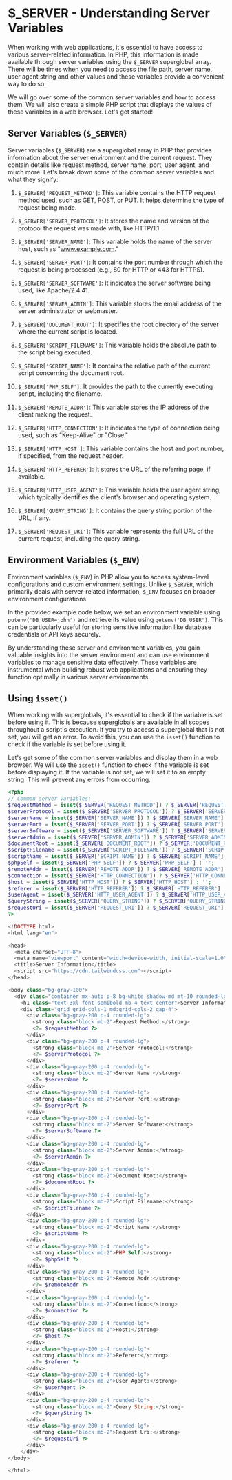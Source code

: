 # $\_SERVER - Understanding Server Variables

When working with web applications, it's essential to have access to various server-related information. In PHP, this information is made available through server variables using the `$_SERVER` superglobal array. There will be times when you need to access the file path, server name, user agent string and other values and these variables provide a convenient way to do so.

We will go over some of the common server variables and how to access them. We will also create a simple PHP script that displays the values of these variables in a web browser. Let's get started!

## Server Variables (`$_SERVER`)

Server variables (`$_SERVER`) are a superglobal array in PHP that provides information about the server environment and the current request. They contain details like request method, server name, port, user agent, and much more. Let's break down some of the common server variables and what they signify:

1. `$_SERVER['REQUEST_METHOD']`: This variable contains the HTTP request method used, such as GET, POST, or PUT. It helps determine the type of request being made.

2. `$_SERVER['SERVER_PROTOCOL']`: It stores the name and version of the protocol the request was made with, like HTTP/1.1.

3. `$_SERVER['SERVER_NAME']`: This variable holds the name of the server host, such as "www.example.com."

4. `$_SERVER['SERVER_PORT']`: It contains the port number through which the request is being processed (e.g., 80 for HTTP or 443 for HTTPS).

5. `$_SERVER['SERVER_SOFTWARE']`: It indicates the server software being used, like Apache/2.4.41.

6. `$_SERVER['SERVER_ADMIN']`: This variable stores the email address of the server administrator or webmaster.

7. `$_SERVER['DOCUMENT_ROOT']`: It specifies the root directory of the server where the current script is located.

8. `$_SERVER['SCRIPT_FILENAME']`: This variable holds the absolute path to the script being executed.

9. `$_SERVER['SCRIPT_NAME']`: It contains the relative path of the current script concerning the document root.

10. `$_SERVER['PHP_SELF']`: It provides the path to the currently executing script, including the filename.

11. `$_SERVER['REMOTE_ADDR']`: This variable stores the IP address of the client making the request.

12. `$_SERVER['HTTP_CONNECTION']`: It indicates the type of connection being used, such as "Keep-Alive" or "Close."

13. `$_SERVER['HTTP_HOST']`: This variable contains the host and port number, if specified, from the request header.

14. `$_SERVER['HTTP_REFERER']`: It stores the URL of the referring page, if available.

15. `$_SERVER['HTTP_USER_AGENT']`: This variable holds the user agent string, which typically identifies the client's browser and operating system.

16. `$_SERVER['QUERY_STRING']`: It contains the query string portion of the URL, if any.

17. `$_SERVER['REQUEST_URI']`: This variable represents the full URL of the current request, including the query string.

## Environment Variables (`$_ENV`)

Environment variables (`$_ENV`) in PHP allow you to access system-level configurations and custom environment settings. Unlike `$_SERVER`, which primarily deals with server-related information, `$_ENV` focuses on broader environment configurations.

In the provided example code below, we set an environment variable using `putenv('DB_USER=john')` and retrieve its value using `getenv('DB_USER')`. This can be particularly useful for storing sensitive information like database credentials or API keys securely.

By understanding these server and environment variables, you gain valuable insights into the server environment and can use environment variables to manage sensitive data effectively. These variables are instrumental when building robust web applications and ensuring they function optimally in various server environments.

## Using `isset()`

When working with superglobals, it's essential to check if the variable is set before using it. This is because superglobals are available in all scopes throughout a script's execution. If you try to access a superglobal that is not set, you will get an error. To avoid this, you can use the `isset()` function to check if the variable is set before using it.

Let's get some of the common server variables and display them in a web browser. We will use the `isset()` function to check if the variable is set before displaying it. If the variable is not set, we will set it to an empty string. This will prevent any errors from occurring.

```php
<?php
// Common server variables:
$requestMethod = isset($_SERVER['REQUEST_METHOD']) ? $_SERVER['REQUEST_METHOD'] : '';
$serverProtocol = isset($_SERVER['SERVER_PROTOCOL']) ? $_SERVER['SERVER_PROTOCOL'] : '';
$serverName = isset($_SERVER['SERVER_NAME']) ? $_SERVER['SERVER_NAME'] : '';
$serverPort = isset($_SERVER['SERVER_PORT']) ? $_SERVER['SERVER_PORT'] : '';
$serverSoftware = isset($_SERVER['SERVER_SOFTWARE']) ? $_SERVER['SERVER_SOFTWARE'] : '';
$serverAdmin = isset($_SERVER['SERVER_ADMIN']) ? $_SERVER['SERVER_ADMIN'] : '';
$documentRoot = isset($_SERVER['DOCUMENT_ROOT']) ? $_SERVER['DOCUMENT_ROOT'] : '';
$scriptFilename = isset($_SERVER['SCRIPT_FILENAME']) ? $_SERVER['SCRIPT_FILENAME'] : '';
$scriptName = isset($_SERVER['SCRIPT_NAME']) ? $_SERVER['SCRIPT_NAME'] : '';
$phpSelf = isset($_SERVER['PHP_SELF']) ? $_SERVER['PHP_SELF'] : '';
$remoteAddr = isset($_SERVER['REMOTE_ADDR']) ? $_SERVER['REMOTE_ADDR'] : '';
$connection = isset($_SERVER['HTTP_CONNECTION']) ? $_SERVER['HTTP_CONNECTION'] : '';
$host = isset($_SERVER['HTTP_HOST']) ? $_SERVER['HTTP_HOST'] : '';
$referer = isset($_SERVER['HTTP_REFERER']) ? $_SERVER['HTTP_REFERER'] : '';
$userAgent = isset($_SERVER['HTTP_USER_AGENT']) ? $_SERVER['HTTP_USER_AGENT'] : '';
$queryString = isset($_SERVER['QUERY_STRING']) ? $_SERVER['QUERY_STRING'] : '';
$requestUri = isset($_SERVER['REQUEST_URI']) ? $_SERVER['REQUEST_URI'] : '';
?>

<!DOCTYPE html>
<html lang="en">

<head>
  <meta charset="UTF-8">
  <meta name="viewport" content="width=device-width, initial-scale=1.0">
  <title>Server Information</title>
  <script src="https://cdn.tailwindcss.com"></script>
</head>

<body class="bg-gray-100">
  <div class="container mx-auto p-8 bg-white shadow-md mt-10 rounded-lg">
    <h1 class="text-3xl font-semibold mb-4 text-center">Server Information</h1>
    <div class="grid grid-cols-1 md:grid-cols-2 gap-4">
      <div class="bg-gray-200 p-4 rounded-lg">
        <strong class="block mb-2">Request Method:</strong>
        <?= $requestMethod ?>
      </div>
      <div class="bg-gray-200 p-4 rounded-lg">
        <strong class="block mb-2">Server Protocol:</strong>
        <?= $serverProtocol ?>
      </div>
      <div class="bg-gray-200 p-4 rounded-lg">
        <strong class="block mb-2">Server Name:</strong>
        <?= $serverName ?>
      </div>
      <div class="bg-gray-200 p-4 rounded-lg">
        <strong class="block mb-2">Server Port:</strong>
        <?= $serverPort ?>
      </div>
      <div class="bg-gray-200 p-4 rounded-lg">
        <strong class="block mb-2">Server Software:</strong>
        <?= $serverSoftware ?>
      </div>
      <div class="bg-gray-200 p-4 rounded-lg">
        <strong class="block mb-2">Server Admin:</strong>
        <?= $serverAdmin ?>
      </div>
      <div class="bg-gray-200 p-4 rounded-lg">
        <strong class="block mb-2">Document Root:</strong>
        <?= $documentRoot ?>
      </div>
      <div class="bg-gray-200 p-4 rounded-lg">
        <strong class="block mb-2">Script Filename:</strong>
        <?= $scriptFilename ?>
      </div>
      <div class="bg-gray-200 p-4 rounded-lg">
        <strong class="block mb-2">Script Name:</strong>
        <?= $scriptName ?>
      </div>
      <div class="bg-gray-200 p-4 rounded-lg">
        <strong class="block mb-2">PHP Self:</strong>
        <?= $phpSelf ?>
      </div>
      <div class="bg-gray-200 p-4 rounded-lg">
        <strong class="block mb-2">Remote Addr:</strong>
        <?= $remoteAddr ?>
      </div>
      <div class="bg-gray-200 p-4 rounded-lg">
        <strong class="block mb-2">Connection:</strong>
        <?= $connection ?>
      </div>
      <div class="bg-gray-200 p-4 rounded-lg">
        <strong class="block mb-2">Host:</strong>
        <?= $host ?>
      </div>
      <div class="bg-gray-200 p-4 rounded-lg">
        <strong class="block mb-2">Referer:</strong>
        <?= $referer ?>
      </div>
      <div class="bg-gray-200 p-4 rounded-lg">
        <strong class="block mb-2">User Agent:</strong>
        <?= $userAgent ?>
      </div>
      <div class="bg-gray-200 p-4 rounded-lg">
        <strong class="block mb-2">Query String:</strong>
        <?= $queryString ?>
      </div>
      <div class="bg-gray-200 p-4 rounded-lg">
        <strong class="block mb-2">Request Uri:</strong>
        <?= $requestUri ?>
      </div>
    </div>
</body>

</html>
```
